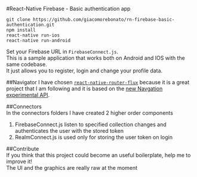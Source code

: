 #React-Native Firebase - Basic authentication app

```
git clone https://github.com/giacomorebonato/rn-firebase-basic-authentication.git   
npm install  
react-native run-ios
react-native run-android
```  
Set your Firebase URL in ```FirebaseConnect.js```.  
This is a sample application that works both on Android and IOS with the 
same codebase.  
It just allows you to register, login and change your profile data.  

##Navigator
I have chosen [```react-native-router-flux```](https://github.com/aksonov/react-native-router-flux) 
because it is a great project that I am following 
and it is based on the [new Navgation experimental API](https://github.com/facebook/react-native/tree/master/Examples/UIExplorer/NavigationExperimental).

##Connectors  
In the connectors folders I have created 2 higher order components  
1. FirebaseConnect.js listen to specified collection changes and authenticates 
the user with the stored token  
2. RealmConnect.js is used only for storing the user token on login  

##Contribute  
If you think that this project could become an useful boilerplate, help me 
to improve it!  
The UI and the graphics are really raw at the moment